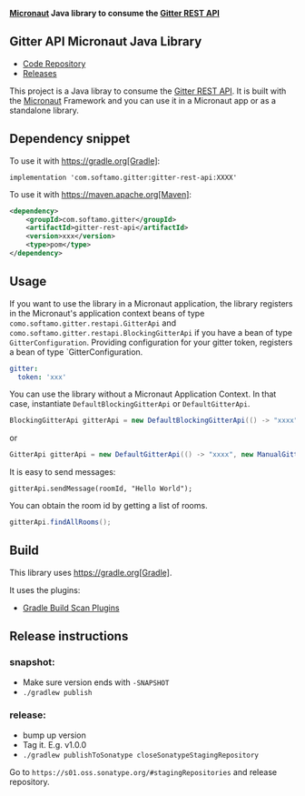 **[Micronaut](https://micronaut.io) Java library to consume the [Gitter REST API](https://developer.gitter.im/docs/rest-api)**

## Gitter API Micronaut Java Library

- [Code Repository](https://github.com/softamo/gitter-rest-api)
- [Releases](https://github.com/softamo/gitter-rest-api/releases)

This project is a Java libray to consume the [Gitter REST API](https://developer.gitter.im/docs/rest-api). 
It is built with the [Micronaut](https://micronaut.io) Framework and you can use it in a Micronaut app or as a standalone library.

## Dependency snippet

To use it with https://gradle.org[Gradle]:

`implementation 'com.softamo.gitter:gitter-rest-api:XXXX'`

To use it with https://maven.apache.org[Maven]:

```xml
<dependency>
    <groupId>com.softamo.gitter</groupId>
    <artifactId>gitter-rest-api</artifactId>
    <version>xxx</version>
    <type>pom</type>
</dependency>
```

## Usage

If you want to use the library in a Micronaut application, the library registers in the Micronaut's application context beans of type `como.softamo.gitter.restapi.GitterApi` and `como.softamo.gitter.restapi.BlockingGitterApi` if you have a bean of type `GitterConfiguration`. Providing configuration for your gitter token, registers a bean of type `GitterConfiguration. 

```yaml
gitter:
  token: 'xxx'
```

You can use the library without a Micronaut Application Context. In that case, instantiate `DefaultBlockingGitterApi` or `DefaultGitterApi`.

```java
BlockingGitterApi gitterApi = new DefaultBlockingGitterApi(() -> "xxxx", new ManualBlockingGitterClient());
```
or
```java
GitterApi gitterApi = new DefaultGitterApi(() -> "xxxx", new ManualGitterClient());
```

It is easy to send messages:
```
gitterApi.sendMessage(roomId, "Hello World");
```

You can obtain the room id by getting a list of rooms. 

```java
gitterApi.findAllRooms();
```

## Build

This library uses https://gradle.org[Gradle].

It uses the plugins:

- [Gradle Build Scan Plugins](https://plugins.gradle.org/plugin/com.gradle.build-scan)

## Release instructions

### snapshot:

- Make sure version ends with `-SNAPSHOT`
- `./gradlew publish`

### release:

- bump up version
- Tag it. E.g. v1.0.0
- `./gradlew publishToSonatype closeSonatypeStagingRepository`

Go to `https://s01.oss.sonatype.org/#stagingRepositories` and release repository.
